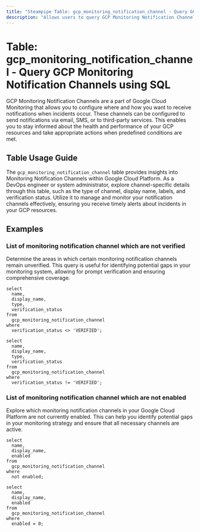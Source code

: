```yaml
---
title: "Steampipe Table: gcp_monitoring_notification_channel - Query GCP Monitoring Notification Channels using SQL"
description: "Allows users to query GCP Monitoring Notification Channels, specifically to retrieve channel-specific details such as type, display name, labels, and verification status."
---
```


# Table: gcp_monitoring_notification_channel - Query GCP Monitoring Notification Channels using SQL

GCP Monitoring Notification Channels are a part of Google Cloud Monitoring that allows you to configure where and how you want to receive notifications when incidents occur. These channels can be configured to send notifications via email, SMS, or to third-party services. This enables you to stay informed about the health and performance of your GCP resources and take appropriate actions when predefined conditions are met.

## Table Usage Guide

The `gcp_monitoring_notification_channel` table provides insights into Monitoring Notification Channels within Google Cloud Platform. As a DevOps engineer or system administrator, explore channel-specific details through this table, such as the type of channel, display name, labels, and verification status. Utilize it to manage and monitor your notification channels effectively, ensuring you receive timely alerts about incidents in your GCP resources.

## Examples

### List of monitoring notification channel which are not verified
Determine the areas in which certain monitoring notification channels remain unverified. This query is useful for identifying potential gaps in your monitoring system, allowing for prompt verification and ensuring comprehensive coverage.

```sql+postgres
select
  name,
  display_name,
  type,
  verification_status
from
  gcp_monitoring_notification_channel
where
  verification_status <> 'VERIFIED';
```

```sql+sqlite
select
  name,
  display_name,
  type,
  verification_status
from
  gcp_monitoring_notification_channel
where
  verification_status != 'VERIFIED';
```


### List of monitoring notification channel which are not enabled
Explore which monitoring notification channels in your Google Cloud Platform are not currently enabled. This can help you identify potential gaps in your monitoring strategy and ensure that all necessary channels are active.

```sql+postgres
select
  name,
  display_name,
  enabled
from
  gcp_monitoring_notification_channel
where
  not enabled;
```

```sql+sqlite
select
  name,
  display_name,
  enabled
from
  gcp_monitoring_notification_channel
where
  enabled = 0;
```